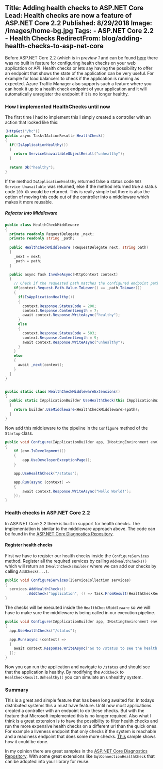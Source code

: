 Title: Adding health checks to ASP.NET Core
Lead: Health checks are now a feature of ASP.NET Core 2.2
Published: 8/29/2018
Image: /images/home-bg.jpg
Tags: 
    - ASP.NET Core 2.2
    - Health Checks
RedirectFrom: blog/adding-health-checks-to-asp-net-core
---

Before ASP.NET Core 2.2 (which is in *preview 1* and can be found [here](https://www.microsoft.com/net/download/dotnet-core/2.2) there was no built in feature for configuring health checks on your web application or API. Health checks or lets say having the possibility to offer an endpoint that shows the state of the application can be very useful. For example for load balancers to check if the application is running as expected. Azure Traffic Manager also supports such a feature where you can hook it up to a health check endpoint of your application and it will automatically unregister the endpoint if it is no longer healthy.

### How I implemented HealthChecks until now

The first time I had to implement this I simply created a controller with an action that looked like this:

```cs
[HttpGet("/hc")]
public async Task<IActionResult> HealthCheck()
{
  if(!IsApplicationHealthy())
  {
    return ServiceUnavailableObjectResult("unhealthy"); 
  }
	
  return Ok("healthy");
}
```

If the method `IsApplicationHealthy` returned false a status code `503 Service Unavailable` was returned, else if the method returned true a status code `200 Ok` would be returned. This is really simple but there is also the option of moving this code out of the controller into a middleware which makes it more reusable.

##### Refactor into Middleware

```cs
public class HealthCheckMiddleware
{
  private readonly RequestDelegate _next;
  private readonly string _path;
	
  public HealthCheckMiddleware (RequestDelegate next, string path)
  {
    _next = next;
    _path = path;
  }

  public async Task InvokeAsync(HttpContext context)
  {
    // Check if the requested path matches the configured endpoint path
    if(context.Request.Path.Value.ToLower() == _path.ToLower())
    {
      if(IsApplicationHealthy())
      {
        context.Response.StatusCode = 200;
        context.Response.ContentLength = 7;
        await context.Response.WriteAsync("healthy");
      }
      else
      {
        context.Response.StatusCode = 503;
        context.Response.ContentLength = 9;
        await context.Response.WriteAsync("unhealthy");
      }
    }
    else
    {
      await _next(context);
    }
  }
}


public static class HealthCheckMiddlewareExtensions()
{
  public static IApplicationBuilder UseHealthCheck(this IApplicationBuilder builder, string path)
  {
    return builder.UseMiddleware<HealthCheckMiddleware>(path);
  }
}
```

Now add this middleware to the pipeline in the `Configure` method of the `Startup` class.

```cs
public void Configure(IApplicationBuilder app, IHostingEnvironment env)
{
    if (env.IsDevelopment())
    {
        app.UseDeveloperExceptionPage();
    }

    app.UseHealthCheck("/status");

    app.Run(async (context) =>
    {
        await context.Response.WriteAsync("Hello World!");
    });
}
```

### Health checks in ASP.NET Core 2.2

In ASP.NET Core 2.2 there is built in support for health checks. The implementation is similar to the middleware approach above. The code can be found in the [ASP.NET Core Diagnostics Repository](https://github.com/aspnet/Diagnostics). 

#### Register health checks

First we have to register our health checks inside the `ConfigureServices` method. Register all the required services by calling `AddHealthChecks()` which will return an `IHealthChecksBuilder` where we can add our checks by calling `AddCheck(...)`.

```cs
public void ConfigureServices(IServiceCollection services)
{
  services.AddHealthChecks()
          .AddCheck("application", () => Task.FromResult(HealthCheckResult.Healthy()));
}
```

The checks will be executed inside the `HealthCheckMiddleware` so we will have to make sure the middleware is being called in our execution pipeline.

```cs
public void Configure(IApplicationBuilder app, IHostingEnvironment env)
{
  app.UseHealthChecks("/status");

  app.Run(async (context) =>
  {
    await context.Response.WriteAsync("Go to /status to see the health status");
  });
}
```

Now you can run the application and navigate to `/status` and should see that the application is healthy. By modifying the `AddCheck` to `HealCheckResult.Unhealthy()` you can simulate an unhealthy system. 

### Summary
This is a great and simple feature that has been long awaited for. In todays distributed systems this a must have feature. Until now most applications created a controller with an endpoint to do these checks. But with the feature that Microsoft implemented this is no longer required. Also what I think is a great extension is to have the possibility to filter health checks and run the more expensive health checks on a different url than the quick ones. For example a liveness endpoint that only checks if the system is reachable and a readiness endpoint that does some more checks. [This](https://github.com/aspnet/Diagnostics/blob/release%2F2.2/samples/HealthChecksSample/LivenessProbeStartup.cs) sample shows how it could be done. 

In my opinion there are great samples in the [ASP.NET Core Diagnostics Repository](https://github.com/aspnet/Diagnostics). With some great extensions like `SqlConnectionHealthCheck` that can be adopted into your library for reuse.